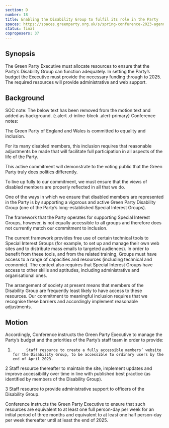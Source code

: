 ```yaml
---
section: D
number: 18
title: Enabling the Disability Group to fulfil its role in the Party
spaces: https://spaces.greenparty.org.uk/s/spring-conference-2023-agenda-forum/?contentId=119972
status: final
coproposers: 37
---
```

## Synopsis
The Green Party Executive must allocate resources to ensure that the Party’s Disability Group can function adequately. In setting the Party’s budget the Executive must provide the necessary funding through to 2025. The required resources will provide administrative and web support.

## Background
SOC note: The below text has been removed from the motion text and added as background.
{:.alert .d-inline-block .alert-primary}
Conference notes:

The Green Party of England and Wales is committed to equality and inclusion.

For its many disabled members, this inclusion requires that reasonable adjustments be made that will facilitate full participation in all aspects of the life of the Party.

This active commitment will demonstrate to the voting public that the Green Party truly does politics differently.

To live up fully to our commitment, we must ensure that the views of disabled members are properly reflected in all that we do.

One of the ways in which we ensure that disabled members are represented in the Party is by supporting a vigorous and active Green Party Disability Group (one of the Party’s long-established Special Interest Groups).

The framework that the Party operates for supporting Special Interest Groups, however, is not equally accessible to all groups and therefore does not currently match our commitment to inclusion.

The current framework provides free use of certain technical tools to Special Interest Groups (for example, to set up and manage their own web sites and to distribute mass emails to targeted audiences). In order to benefit from these tools, and from the related training, Groups must have access to a range of capacities and resources (including technical and economic). The context also requires that Special Interest Groups have access to other skills and aptitudes, including administrative and organisational ones.

The arrangement of society at present means that members of the Disability Group are frequently least likely to have access to these resources. Our commitment to meaningful inclusion requires that we recognise these barriers and accordingly implement reasonable adjustments.

## Motion
Accordingly, Conference instructs the Green Party Executive to manage the Party’s budget and the priorities of the Party’s staff team in order to provide:

1.           Staff resource to create a fully accessible members’ website for the Disability Group, to be accessible to ordinary users by the end of April 2023.

2            Staff resource thereafter to maintain the site, implement updates and improve accessibility over time in line with published best practice (as identified by members of the Disability Group).

3            Staff resource to provide administrative support to officers of the Disability Group.

Conference instructs the Green Party Executive to ensure that such resources are equivalent to at least one full person-day per week for an initial period of three months and equivalent to at least one half person-day per week thereafter until at least the end of 2025.
